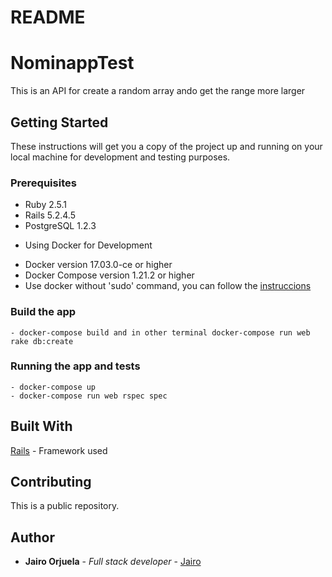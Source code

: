 # README

# NominappTest

This is an API for create a random array ando get the range more larger

## Getting Started

These instructions will get you a copy of the project up and running on your local machine for development and testing purposes.

### Prerequisites

  - Ruby 2.5.1
  - Rails 5.2.4.5
  - PostgreSQL 1.2.3
  * Using Docker for Development
  - Docker version 17.03.0-ce or higher
  - Docker Compose version 1.21.2 or higher
  - Use docker without 'sudo' command, you can follow the [instruccions](https://docs.docker.com/install/linux/linux-postinstall/)

  ### Build the app
    - docker-compose build and in other terminal docker-compose run web rake db:create

  ### Running the app and tests

    - docker-compose up
    - docker-compose run web rspec spec

  ## Built With

  [Rails](https://github.com/rails/rails) - Framework used

  ## Contributing

  This is a public repository.

  ## Author

  * **Jairo Orjuela**    - *Full stack developer* - [Jairo](https://github.com/jairorjuela)

